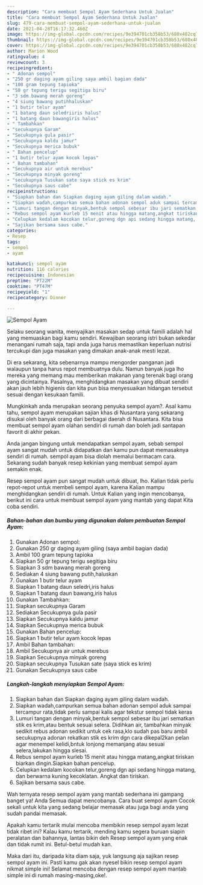 ```yaml
---
description: "Cara membuat Sempol Ayam Sederhana Untuk Jualan"
title: "Cara membuat Sempol Ayam Sederhana Untuk Jualan"
slug: 479-cara-membuat-sempol-ayam-sederhana-untuk-jualan
date: 2021-04-28T16:17:32.460Z
image: https://img-global.cpcdn.com/recipes/9e394701cb358b53/680x482cq70/sempol-ayam-foto-resep-utama.jpg
thumbnail: https://img-global.cpcdn.com/recipes/9e394701cb358b53/680x482cq70/sempol-ayam-foto-resep-utama.jpg
cover: https://img-global.cpcdn.com/recipes/9e394701cb358b53/680x482cq70/sempol-ayam-foto-resep-utama.jpg
author: Marion Wood
ratingvalue: 4
reviewcount: 3
recipeingredient:
- " Adonan sempol"
- "250 gr daging ayam giling saya ambil bagian dada"
- "100 gram tepung tapioka"
- "50 gr tepung terigu segitiga biru"
- "3 sdm bawang merah goreng"
- "4 siung bawang putihhaluskan"
- "1 butir telur ayam"
- "1 batang daun seledriiris halus"
- "1 batang daun bawangiris halus"
- " Tambahkan"
- "secukupnya Garam"
- "Secukupnya gula pasir"
- "Secukupnya kaldu jamur"
- "Secukupnya merica bubuk"
- " Bahan pencelup"
- "1 butir telur ayam kocok lepas"
- " Bahan tambahan"
- "Secukupnya air untuk merebus"
- "Secukupnya minyak goreng"
- "secukupnya Tusukan sate saya stick es krim"
- "Secukupnya saus cabe"
recipeinstructions:
- "Siapkan bahan dan Siapkan daging ayam giling dalam wadah."
- "Siapkan wadah,campurkan semua bahan adonan sempol aduk sampai tercampur rata,tidak perlu sampai kalis agar tekstur sempol tidak keras"
- "Lumuri tangan dengan minyak,bentuk sempol sebesar ibu jari sematkan stik es krim,atau bentuk sesuai selera. Didihkan air, tambahkan minyak sedikit rebus adonan sedikit untuk cek rasa,klo sudah pas baru ambil secukupnya adonan rekatkan stik es krim dgn cara dikepal2kan pelan agar menempel kelidi,bntuk lonjong memanjang atau sesuai selera,lakukan hingga slesai."
- "Rebus sempol ayam kurleb 15 menit atau hingga matang,angkat tiriskan biarkan dingin.Siapkan bahan pencelup."
- "Celupkan kedalam kocokan telur,goreng dgn api sedang hingga matang, dan berwarna kuning kecoklatan. Angkat dan tiriskan."
- "Sajikan bersama saus cabe."
categories:
- Resep
tags:
- sempol
- ayam

katakunci: sempol ayam 
nutrition: 116 calories
recipecuisine: Indonesian
preptime: "PT22M"
cooktime: "PT47M"
recipeyield: "1"
recipecategory: Dinner

---
```



![Sempol Ayam](https://img-global.cpcdn.com/recipes/9e394701cb358b53/680x482cq70/sempol-ayam-foto-resep-utama.jpg)

Selaku seorang wanita, menyajikan masakan sedap untuk famili adalah hal yang memuaskan bagi kamu sendiri. Kewajiban seorang istri bukan sekedar menangani rumah saja, tapi anda juga harus memastikan keperluan nutrisi tercukupi dan juga masakan yang dimakan anak-anak mesti lezat.

Di era  sekarang, kita sebenarnya mampu mengorder panganan jadi walaupun tanpa harus repot membuatnya dulu. Namun banyak juga lho mereka yang memang mau memberikan makanan yang terenak bagi orang yang dicintainya. Pasalnya, menghidangkan masakan yang dibuat sendiri akan jauh lebih higienis dan kita pun bisa menyesuaikan hidangan tersebut sesuai dengan kesukaan famili. 



Mungkinkah anda merupakan seorang penyuka sempol ayam?. Asal kamu tahu, sempol ayam merupakan sajian khas di Nusantara yang sekarang disukai oleh banyak orang dari berbagai daerah di Nusantara. Kita bisa membuat sempol ayam olahan sendiri di rumah dan boleh jadi santapan favorit di akhir pekan.

Anda jangan bingung untuk mendapatkan sempol ayam, sebab sempol ayam sangat mudah untuk didapatkan dan kamu pun dapat memasaknya sendiri di rumah. sempol ayam bisa diolah memalui bermacam cara. Sekarang sudah banyak resep kekinian yang membuat sempol ayam semakin enak.

Resep sempol ayam pun sangat mudah untuk dibuat, lho. Kalian tidak perlu repot-repot untuk membeli sempol ayam, karena Kalian mampu menghidangkan sendiri di rumah. Untuk Kalian yang ingin mencobanya, berikut ini cara untuk membuat sempol ayam yang mantab yang dapat Kita coba sendiri.

<!--inarticleads1-->

##### Bahan-bahan dan bumbu yang digunakan dalam pembuatan Sempol Ayam:

1. Gunakan  Adonan sempol:
1. Gunakan 250 gr daging ayam giling (saya ambil bagian dada)
1. Ambil 100 gram tepung tapioka
1. Siapkan 50 gr tepung terigu segitiga biru
1. Siapkan 3 sdm bawang merah goreng
1. Sediakan 4 siung bawang putih,haluskan
1. Gunakan 1 butir telur ayam
1. Siapkan 1 batang daun seledri,iris halus
1. Siapkan 1 batang daun bawang,iris halus
1. Gunakan  Tambahkan:
1. Siapkan secukupnya Garam
1. Sediakan Secukupnya gula pasir
1. Siapkan Secukupnya kaldu jamur
1. Siapkan Secukupnya merica bubuk
1. Gunakan  Bahan pencelup:
1. Siapkan 1 butir telur ayam kocok lepas
1. Ambil  Bahan tambahan:
1. Ambil Secukupnya air untuk merebus
1. Siapkan Secukupnya minyak goreng
1. Siapkan secukupnya Tusukan sate (saya stick es krim)
1. Gunakan Secukupnya saus cabe




<!--inarticleads2-->

##### Langkah-langkah menyiapkan Sempol Ayam:

1. Siapkan bahan dan Siapkan daging ayam giling dalam wadah.
1. Siapkan wadah,campurkan semua bahan adonan sempol aduk sampai tercampur rata,tidak perlu sampai kalis agar tekstur sempol tidak keras
1. Lumuri tangan dengan minyak,bentuk sempol sebesar ibu jari sematkan stik es krim,atau bentuk sesuai selera. Didihkan air, tambahkan minyak sedikit rebus adonan sedikit untuk cek rasa,klo sudah pas baru ambil secukupnya adonan rekatkan stik es krim dgn cara dikepal2kan pelan agar menempel kelidi,bntuk lonjong memanjang atau sesuai selera,lakukan hingga slesai.
1. Rebus sempol ayam kurleb 15 menit atau hingga matang,angkat tiriskan biarkan dingin.Siapkan bahan pencelup.
1. Celupkan kedalam kocokan telur,goreng dgn api sedang hingga matang, dan berwarna kuning kecoklatan. Angkat dan tiriskan.
1. Sajikan bersama saus cabe.




Wah ternyata resep sempol ayam yang mantab sederhana ini gampang banget ya! Anda Semua dapat mencobanya. Cara buat sempol ayam Cocok sekali untuk kita yang sedang belajar memasak atau juga bagi anda yang sudah pandai memasak.

Apakah kamu tertarik mulai mencoba membikin resep sempol ayam lezat tidak ribet ini? Kalau kamu tertarik, mending kamu segera buruan siapin peralatan dan bahannya, lantas bikin deh Resep sempol ayam yang enak dan tidak rumit ini. Betul-betul mudah kan. 

Maka dari itu, daripada kita diam saja, yuk langsung aja sajikan resep sempol ayam ini. Pasti kamu gak akan nyesel bikin resep sempol ayam nikmat simple ini! Selamat mencoba dengan resep sempol ayam mantab simple ini di rumah masing-masing,oke!.

